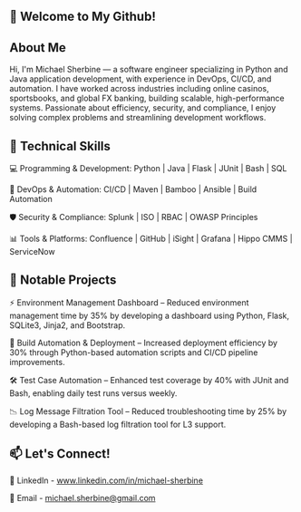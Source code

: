 ## 👋 Welcome to My Github!

## About Me
Hi, I'm Michael Sherbine — a software engineer specializing in Python and Java application development, with experience in DevOps, CI/CD, and automation. I have worked across industries including online casinos, sportsbooks, and global FX banking, building scalable, high-performance systems. Passionate about efficiency, security, and compliance, I enjoy solving complex problems and streamlining development workflows.

## 🔧 Technical Skills

💻 Programming & Development: Python | Java | Flask | JUnit | Bash | SQL

🚀 DevOps & Automation: CI/CD | Maven | Bamboo | Ansible | Build Automation

🛡️ Security & Compliance: Splunk | ISO | RBAC | OWASP Principles

📊 Tools & Platforms: Confluence | GitHub | iSight | Grafana | Hippo CMMS | ServiceNow

## 📌 Notable Projects

⚡ Environment Management Dashboard – Reduced environment management time by 35% by developing a dashboard using Python, Flask, SQLite3, Jinja2, and Bootstrap.

🤖 Build Automation & Deployment – Increased deployment efficiency by 30% through Python-based automation scripts and CI/CD pipeline improvements.

🛠️ Test Case Automation – Enhanced test coverage by 40% with JUnit and Bash, enabling daily test runs versus weekly.

📉 Log Message Filtration Tool – Reduced troubleshooting time by 25% by developing a Bash-based log filtration tool for L3 support.

## 📫 Let's Connect!

📍 LinkedIn - www.linkedin.com/in/michael-sherbine

📧 Email - michael.sherbine@gmail.com

<!--
**msherb5/msherb5** is a ✨ _special_ ✨ repository because its `README.md` (this file) appears on your GitHub profile.

Here are some ideas to get you started:

- 🔭 I’m currently working on ...
- 🌱 I’m currently learning ...
- 👯 I’m looking to collaborate on ...
- 🤔 I’m looking for help with ...
- 💬 Ask me about ...
- 📫 How to reach me: ...
- 😄 Pronouns: ...
- ⚡ Fun fact: ...
-->

